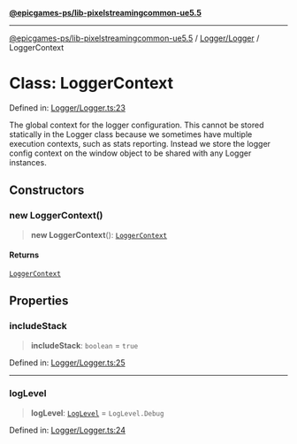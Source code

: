 [**@epicgames-ps/lib-pixelstreamingcommon-ue5.5**](../../../README.md)

***

[@epicgames-ps/lib-pixelstreamingcommon-ue5.5](../../../README.md) / [Logger/Logger](../README.md) / LoggerContext

# Class: LoggerContext

Defined in: [Logger/Logger.ts:23](https://github.com/EpicGamesExt/PixelStreamingInfrastructure/blob/e5168fb9b95d09ea76d485376bd036403b747ad2/Common/src/Logger/Logger.ts#L23)

The global context for the logger configuration.
This cannot be stored statically in the Logger class because we sometimes have multiple execution
contexts, such as stats reporting. Instead we store the logger config context on the window object
to be shared with any Logger instances.

## Constructors

### new LoggerContext()

> **new LoggerContext**(): [`LoggerContext`](LoggerContext.md)

#### Returns

[`LoggerContext`](LoggerContext.md)

## Properties

### includeStack

> **includeStack**: `boolean` = `true`

Defined in: [Logger/Logger.ts:25](https://github.com/EpicGamesExt/PixelStreamingInfrastructure/blob/e5168fb9b95d09ea76d485376bd036403b747ad2/Common/src/Logger/Logger.ts#L25)

***

### logLevel

> **logLevel**: [`LogLevel`](../enumerations/LogLevel.md) = `LogLevel.Debug`

Defined in: [Logger/Logger.ts:24](https://github.com/EpicGamesExt/PixelStreamingInfrastructure/blob/e5168fb9b95d09ea76d485376bd036403b747ad2/Common/src/Logger/Logger.ts#L24)
